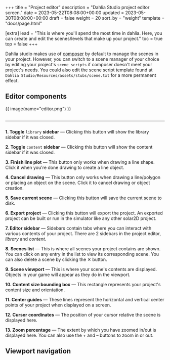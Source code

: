 +++
title = "Project editor"
description = "Dahlia Studio project editor screen."
date = 2023-05-22T08:08:00+00:00
updated = 2023-05-30T08:08:00+00:00
draft = false
weight = 20
sort_by = "weight"
template = "docs/page.html"

[extra]
lead = "This is where you'll spend the most time in dahlia. Here, you can create and edit the scenes/levels that make up your project."
toc = true
top = false
+++

Dahlia studio makes use of <a href="https://docs.coronalabs.com/api/library/composer" target="_blank">composer</a> by default to manage the scenes in your project. However, you can switch to a scene manager of your choice by editing your project's `scene scripts` if composer doesn't meet your project's needs. You could also edit the scene script template found at `Dahlia Studio/Resources/assets/stubs/scene.txt` for a more permanent effect.

## Editor components

{{ image(name="editor.png") }}

<hr style="margin-top:30px;margin-bottom:25px;" />

**1. Toggle** `library` **sidebar** &mdash; Clicking this button will show the library sidebar if it was closed.

**2. Toggle** `content` **sidebar** &mdash; Clicking this button will show the content sidebar if it was closed.

**3. Finish line plot** &mdash; This button only works when drawing a line shape. Click it when you're done drawing to create a line object.

**4. Cancel drawing** &mdash; This button only works when drawing a line/polygon or placing an object on the scene. Click it to cancel drawing or object creation.

**5. Save current scene** &mdash; Clicking this button will save the current scene to disk.

**6. Export project** &mdash; Clicking this button will export the project. An exported project can be built or run in the simulator like any other solar2D project.

**7. Editor sidebar** &mdash; Sidebars contain tabs where you can interact with various contents of your project. There are 2 sidebars in the project editor, *library* and *content*.

**8. Scenes list** &mdash; This is where all scenes your project contains are shown. You can click on any entry in the list to view its corresponding scene. You can also delete a scene by clicking the &#10005; button.

**9. Scene viewport** &mdash; This is where your scene's contents are displayed. Objects in your game will appear as they do in the viewport.

**10. Content size bounding box** &mdash; This rectangle represents your project's content size and orientation.

**11. Center guides** &mdash; These lines represent the horizontal and vertical center points of your project when displayed on a screen.

**12. Cursor coordinates** &mdash; The position of your cursor relative the scene is displayed here.

**13. Zoom percentage** &mdash; The extent by which you have zoomed in/out is displayed here. You can also use the + and &ndash; buttons to zoom in or out.

## Viewport navigation
